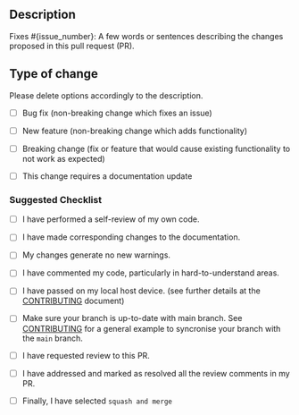 <!-- Replace {issue_number} with the issue that will be closed after merging this PR -->
## Description
Fixes #{issue_number}: A few words or sentences describing the changes proposed in this pull request (PR).

## Type of change
Please delete options accordingly to the description.

<!-- Write an `x` in all the boxes that apply -->
- [ ] Bug fix (non-breaking change which fixes an issue)
- [ ] New feature (non-breaking change which adds functionality)
- [ ] Breaking change (fix or feature that would cause existing functionality to not work as expected)
- [ ] This change requires a documentation update


### Suggested Checklist
<!-- You do not need to complete all the items by the time you submit the pull request, but most likely the changes will only be merged if all the tasks are done. -->

<!-- Write an `x` in all the boxes that apply -->
- [ ] I have performed a self-review of my own code.
- [ ] I have made corresponding changes to the documentation.
- [ ] My changes generate no new warnings.
- [ ] I have commented my code, particularly in hard-to-understand areas.
- [ ] I have passed on my local host device. (see further details at the [CONTRIBUTING](https://github.com/SAFEHR-data/PIXL/blob/main/CONTRIBUTING.md#local-testing) document)
- [ ] Make sure your branch is up-to-date with main branch. See [CONTRIBUTING](https://github.com/SAFEHR-data/PIXL/blob/main/CONTRIBUTING.md) for a general example to syncronise your branch with the `main` branch.
- [ ] I have requested review to this PR.
- [ ] I have addressed and marked as resolved all the review comments in my PR.
- [ ] Finally, I have selected `squash and merge`

